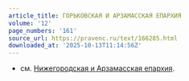 ```yaml
---
article_title: ГОРЬКОВСКАЯ И АРЗАМАССКАЯ ЕПАРХИЯ
volume: '12'
page_numbers: '161'
source_url: https://pravenc.ru/text/166285.html
downloaded_at: '2025-10-13T11:14:56Z'
---
```


- см. [Нижегородская и Арзамасская епархия](<https://pravenc.ru/text/Нижегородская и Арзамасская епархия.html>).
